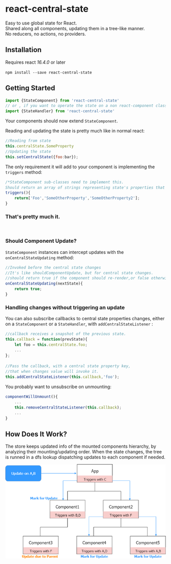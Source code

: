 # react-central-state
Easy to use global state for React.  
Shared along all components, updating them in a tree-like manner.  
No reducers, no actions, no providers.

## Installation

Requires react *16.4.0* or later

`npm install --save react-central-state`

## Getting Started

```javascript
import {StateComponent} from 'react-central-state'  
// or , if you want to operate the state on a non react-component class
import {StateHandler} from 'react-central-state'
```
Your components should now extend `StateComponent`.

Reading and updating the state is pretty much like in normal react:
```javascript
//Reading from state
this.centralState.SomeProperty
//Updating the state
this.setCentralState({foo:bar});
```

The only requirement it will add to your component is implementing the `triggers` method:
```javascript
/*StateComponent sub-classes need to implement this.
Should return an array of strings representing state's properties that should trigger an update on this component. Can be an empty array*/
triggers(){
    return['Foo','SomeOtherProperty','SomeOtherProperty2'];
}
```
<h3>
    <b>That's pretty much it.</b>
</h3>
&nbsp;

### Should Component Update?
`StateComponent` instances can intercept updates with the `onCentralStateUpdating` method:
```javascript
//Invoked before the central state changes
//It's like shouldComponentUpdate, but for central state changes.
//should return true if the component should re-render,or false otherwise. defaults to true.
onCentralStateUpdating(nextState){
    return true;
}
```

### Handling changes without triggering an update
You can also subscribe callbacks to central state properties changes, either on a `StateComponent` or a `StateHandler`, with `addCentralStateListener` :

```javascript
//callback receives a snapshot of the previous state.
this.callback = function(prevState){
    let foo = this.centralState.foo;
    ...
};

//Pass the callback, with a central state property key, 
//that when changes value will invoke it.
this.addCentralStateListener(this.callback,'foo');
```

You probably want to unsubscribe on unmounting:
```javascript
componentWillUnmount(){
    ...
    this.removeCentralStateListener(this.callback);
    ...  
}
```

## How Does It Work?
The store keeps updated info of the mounted components hierarchy, by analyzing their mounting/updating order. 
When  the state changes, the tree is runned in a dfs lookup dispatching updates to each component if needed.

<p align="center">
    <img alt="React-central-state update flow" src="docs/stateDiagram.png" />
</p>